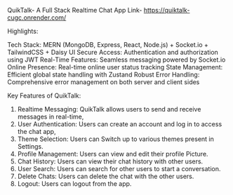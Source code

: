  QuikTalk- A Full Stack Realtime Chat App 
 Link-  https://quiktalk-cugc.onrender.com/


 Highlights:

 Tech Stack: MERN (MongoDB, Express, React, Node.js) + Socket.io + TailwindCSS + Daisy UI
 Secure Access: Authentication and authorization using JWT
 Real-Time Features: Seamless messaging powered by Socket.io
 Online Presence: Real-time online user status tracking
 State Management: Efficient global state handling with Zustand
 Robust Error Handling: Comprehensive error management on both server and client sides

Key Features of QuikTalk:
1. Realtime Messaging: QuikTalk allows users to send and receive messages in real-time,
2. User Authentication: Users can create an account and log in to access the chat app,
3. Theme Selection: Users can Switch up to various themes present in Settings.
4. Profile Management: Users can view and edit their profile Picture.
5. Chat History: Users can view their chat history with other users.
6. User Search: Users can search for other users to start a conversation.
7. Delete Chats: Users can delete the chat with the other users.
8. Logout: Users can logout from the app.




